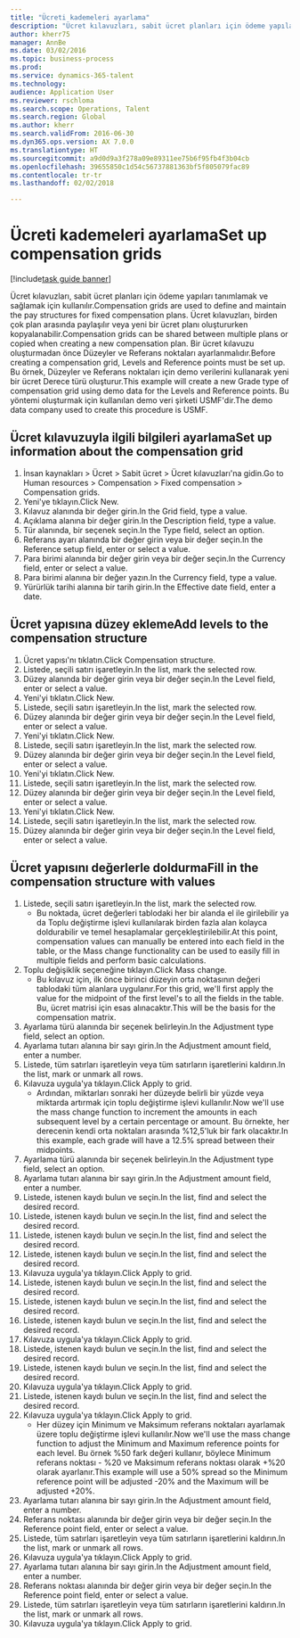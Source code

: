```yaml
--- 
title: "Ücreti kademeleri ayarlama"
description: "Ücret kılavuzları, sabit ücret planları için ödeme yapıları tanımlamak ve sağlamak için kullanılır."
author: kherr75
manager: AnnBe
ms.date: 03/02/2016
ms.topic: business-process
ms.prod: 
ms.service: dynamics-365-talent
ms.technology: 
audience: Application User
ms.reviewer: rschloma
ms.search.scope: Operations, Talent
ms.search.region: Global
ms.author: kherr
ms.search.validFrom: 2016-06-30
ms.dyn365.ops.version: AX 7.0.0
ms.translationtype: HT
ms.sourcegitcommit: a9d0d9a3f278a09e89311ee75b6f95fb4f3b04cb
ms.openlocfilehash: 39655850c1d54c56737881363bf5f805079fac89
ms.contentlocale: tr-tr
ms.lasthandoff: 02/02/2018

---
```

# <a name="set-up-compensation-grids"></a><span data-ttu-id="605c4-103">Ücreti kademeleri ayarlama</span><span class="sxs-lookup"><span data-stu-id="605c4-103">Set up compensation grids</span></span>

[!include[task guide banner](../../includes/task-guide-banner.md)]

<span data-ttu-id="605c4-104">Ücret kılavuzları, sabit ücret planları için ödeme yapıları tanımlamak ve sağlamak için kullanılır.</span><span class="sxs-lookup"><span data-stu-id="605c4-104">Compensation grids are used to define and maintain the pay structures for fixed compensation plans.</span></span> <span data-ttu-id="605c4-105">Ücret kılavuzları, birden çok plan arasında paylaşılır veya yeni bir ücret planı oluştururken kopyalanabilir.</span><span class="sxs-lookup"><span data-stu-id="605c4-105">Compensation grids can be shared between multiple plans or copied when creating a new compensation plan.</span></span>  <span data-ttu-id="605c4-106">Bir ücret kılavuzu oluşturmadan önce Düzeyler ve Referans noktaları ayarlanmalıdır.</span><span class="sxs-lookup"><span data-stu-id="605c4-106">Before creating a compensation grid, Levels and Reference points must be set up.</span></span> <span data-ttu-id="605c4-107">Bu örnek, Düzeyler ve Referans noktaları için demo verilerini kullanarak yeni bir ücret Derece türü oluşturur.</span><span class="sxs-lookup"><span data-stu-id="605c4-107">This example will create a new Grade type of compensation grid using demo data for the Levels and Reference points.</span></span> <span data-ttu-id="605c4-108">Bu yöntemi oluşturmak için kullanılan demo veri şirketi USMF'dir.</span><span class="sxs-lookup"><span data-stu-id="605c4-108">The demo data company used to create this procedure is USMF.</span></span>


## <a name="set-up-information-about-the-compensation-grid"></a><span data-ttu-id="605c4-109">Ücret kılavuzuyla ilgili bilgileri ayarlama</span><span class="sxs-lookup"><span data-stu-id="605c4-109">Set up information about the compensation grid</span></span>
1. <span data-ttu-id="605c4-110">İnsan kaynakları > Ücret > Sabit ücret > Ücret kılavuzları'na gidin.</span><span class="sxs-lookup"><span data-stu-id="605c4-110">Go to Human resources > Compensation > Fixed compensation > Compensation grids.</span></span>
2. <span data-ttu-id="605c4-111">Yeni'ye tıklayın.</span><span class="sxs-lookup"><span data-stu-id="605c4-111">Click New.</span></span>
3. <span data-ttu-id="605c4-112">Kılavuz alanında bir değer girin.</span><span class="sxs-lookup"><span data-stu-id="605c4-112">In the Grid field, type a value.</span></span>
4. <span data-ttu-id="605c4-113">Açıklama alanına bir değer girin.</span><span class="sxs-lookup"><span data-stu-id="605c4-113">In the Description field, type a value.</span></span>
5. <span data-ttu-id="605c4-114">Tür alanında, bir seçenek seçin.</span><span class="sxs-lookup"><span data-stu-id="605c4-114">In the Type field, select an option.</span></span>
6. <span data-ttu-id="605c4-115">Referans ayarı alanında bir değer girin veya bir değer seçin.</span><span class="sxs-lookup"><span data-stu-id="605c4-115">In the Reference setup field, enter or select a value.</span></span>
7. <span data-ttu-id="605c4-116">Para birimi alanında bir değer girin veya bir değer seçin.</span><span class="sxs-lookup"><span data-stu-id="605c4-116">In the Currency field, enter or select a value.</span></span>
8. <span data-ttu-id="605c4-117">Para birimi alanına bir değer yazın.</span><span class="sxs-lookup"><span data-stu-id="605c4-117">In the Currency field, type a value.</span></span>
9. <span data-ttu-id="605c4-118">Yürürlük tarihi alanına bir tarih girin.</span><span class="sxs-lookup"><span data-stu-id="605c4-118">In the Effective date field, enter a date.</span></span>

## <a name="add-levels-to-the-compensation-structure"></a><span data-ttu-id="605c4-119">Ücret yapısına düzey ekleme</span><span class="sxs-lookup"><span data-stu-id="605c4-119">Add levels to the compensation structure</span></span>
1. <span data-ttu-id="605c4-120">Ücret yapısı'nı tıklatın.</span><span class="sxs-lookup"><span data-stu-id="605c4-120">Click Compensation structure.</span></span>
2. <span data-ttu-id="605c4-121">Listede, seçili satırı işaretleyin.</span><span class="sxs-lookup"><span data-stu-id="605c4-121">In the list, mark the selected row.</span></span>
3. <span data-ttu-id="605c4-122">Düzey alanında bir değer girin veya bir değer seçin.</span><span class="sxs-lookup"><span data-stu-id="605c4-122">In the Level field, enter or select a value.</span></span>
4. <span data-ttu-id="605c4-123">Yeni'yi tıklatın.</span><span class="sxs-lookup"><span data-stu-id="605c4-123">Click New.</span></span>
5. <span data-ttu-id="605c4-124">Listede, seçili satırı işaretleyin.</span><span class="sxs-lookup"><span data-stu-id="605c4-124">In the list, mark the selected row.</span></span>
6. <span data-ttu-id="605c4-125">Düzey alanında bir değer girin veya bir değer seçin.</span><span class="sxs-lookup"><span data-stu-id="605c4-125">In the Level field, enter or select a value.</span></span>
7. <span data-ttu-id="605c4-126">Yeni'yi tıklatın.</span><span class="sxs-lookup"><span data-stu-id="605c4-126">Click New.</span></span>
8. <span data-ttu-id="605c4-127">Listede, seçili satırı işaretleyin.</span><span class="sxs-lookup"><span data-stu-id="605c4-127">In the list, mark the selected row.</span></span>
9. <span data-ttu-id="605c4-128">Düzey alanında bir değer girin veya bir değer seçin.</span><span class="sxs-lookup"><span data-stu-id="605c4-128">In the Level field, enter or select a value.</span></span>
10. <span data-ttu-id="605c4-129">Yeni'yi tıklatın.</span><span class="sxs-lookup"><span data-stu-id="605c4-129">Click New.</span></span>
11. <span data-ttu-id="605c4-130">Listede, seçili satırı işaretleyin.</span><span class="sxs-lookup"><span data-stu-id="605c4-130">In the list, mark the selected row.</span></span>
12. <span data-ttu-id="605c4-131">Düzey alanında bir değer girin veya bir değer seçin.</span><span class="sxs-lookup"><span data-stu-id="605c4-131">In the Level field, enter or select a value.</span></span>
13. <span data-ttu-id="605c4-132">Yeni'yi tıklatın.</span><span class="sxs-lookup"><span data-stu-id="605c4-132">Click New.</span></span>
14. <span data-ttu-id="605c4-133">Listede, seçili satırı işaretleyin.</span><span class="sxs-lookup"><span data-stu-id="605c4-133">In the list, mark the selected row.</span></span>
15. <span data-ttu-id="605c4-134">Düzey alanında bir değer girin veya bir değer seçin.</span><span class="sxs-lookup"><span data-stu-id="605c4-134">In the Level field, enter or select a value.</span></span>

## <a name="fill-in-the-compensation-structure-with-values"></a><span data-ttu-id="605c4-135">Ücret yapısını değerlerle doldurma</span><span class="sxs-lookup"><span data-stu-id="605c4-135">Fill in the compensation structure with values</span></span>
1. <span data-ttu-id="605c4-136">Listede, seçili satırı işaretleyin.</span><span class="sxs-lookup"><span data-stu-id="605c4-136">In the list, mark the selected row.</span></span>
    * <span data-ttu-id="605c4-137">Bu noktada, ücret değerleri tablodaki her bir alanda el ile girilebilir ya da Toplu değiştirme işlevi kullanılarak birden fazla alan kolayca doldurabilir ve temel hesaplamalar gerçekleştirilebilir.</span><span class="sxs-lookup"><span data-stu-id="605c4-137">At this point, compensation values can manually be entered into each field in the table, or the Mass change functionality can be used to easily fill in multiple fields and perform basic calculations.</span></span>  
2. <span data-ttu-id="605c4-138">Toplu değişiklik seçeneğine tıklayın.</span><span class="sxs-lookup"><span data-stu-id="605c4-138">Click Mass change.</span></span>
    * <span data-ttu-id="605c4-139">Bu kılavuz için, ilk önce birinci düzeyin orta noktasının değeri tablodaki tüm alanlara uygulanır.</span><span class="sxs-lookup"><span data-stu-id="605c4-139">For this grid, we'll first apply the value for the midpoint of the first level's to all the fields in the table.</span></span> <span data-ttu-id="605c4-140">Bu, ücret matrisi için esas alınacaktır.</span><span class="sxs-lookup"><span data-stu-id="605c4-140">This will be the basis for the compensation matrix.</span></span>  
3. <span data-ttu-id="605c4-141">Ayarlama türü alanında bir seçenek belirleyin.</span><span class="sxs-lookup"><span data-stu-id="605c4-141">In the Adjustment type field, select an option.</span></span>
4. <span data-ttu-id="605c4-142">Ayarlama tutarı alanına bir sayı girin.</span><span class="sxs-lookup"><span data-stu-id="605c4-142">In the Adjustment amount field, enter a number.</span></span>
5. <span data-ttu-id="605c4-143">Listede, tüm satırları işaretleyin veya tüm satırların işaretlerini kaldırın.</span><span class="sxs-lookup"><span data-stu-id="605c4-143">In the list, mark or unmark all rows.</span></span>
6. <span data-ttu-id="605c4-144">Kılavuza uygula'ya tıklayın.</span><span class="sxs-lookup"><span data-stu-id="605c4-144">Click Apply to grid.</span></span>
    * <span data-ttu-id="605c4-145">Ardından, miktarları sonraki her düzeyde belirli bir yüzde veya miktarda artırmak için toplu değiştirme işlevi kullanılır.</span><span class="sxs-lookup"><span data-stu-id="605c4-145">Now we'll use the mass change function to increment the amounts in each subsequent level by a certain percentage or amount.</span></span> <span data-ttu-id="605c4-146">Bu örnekte, her derecenin kendi orta noktaları arasında %12,5'luk bir fark olacaktır.</span><span class="sxs-lookup"><span data-stu-id="605c4-146">In this example, each grade will have a 12.5% spread between their midpoints.</span></span>  
7. <span data-ttu-id="605c4-147">Ayarlama türü alanında bir seçenek belirleyin.</span><span class="sxs-lookup"><span data-stu-id="605c4-147">In the Adjustment type field, select an option.</span></span>
8. <span data-ttu-id="605c4-148">Ayarlama tutarı alanına bir sayı girin.</span><span class="sxs-lookup"><span data-stu-id="605c4-148">In the Adjustment amount field, enter a number.</span></span>
9. <span data-ttu-id="605c4-149">Listede, istenen kaydı bulun ve seçin.</span><span class="sxs-lookup"><span data-stu-id="605c4-149">In the list, find and select the desired record.</span></span>
10. <span data-ttu-id="605c4-150">Listede, istenen kaydı bulun ve seçin.</span><span class="sxs-lookup"><span data-stu-id="605c4-150">In the list, find and select the desired record.</span></span>
11. <span data-ttu-id="605c4-151">Listede, istenen kaydı bulun ve seçin.</span><span class="sxs-lookup"><span data-stu-id="605c4-151">In the list, find and select the desired record.</span></span>
12. <span data-ttu-id="605c4-152">Listede, istenen kaydı bulun ve seçin.</span><span class="sxs-lookup"><span data-stu-id="605c4-152">In the list, find and select the desired record.</span></span>
13. <span data-ttu-id="605c4-153">Kılavuza uygula'ya tıklayın.</span><span class="sxs-lookup"><span data-stu-id="605c4-153">Click Apply to grid.</span></span>
14. <span data-ttu-id="605c4-154">Listede, istenen kaydı bulun ve seçin.</span><span class="sxs-lookup"><span data-stu-id="605c4-154">In the list, find and select the desired record.</span></span>
15. <span data-ttu-id="605c4-155">Listede, istenen kaydı bulun ve seçin.</span><span class="sxs-lookup"><span data-stu-id="605c4-155">In the list, find and select the desired record.</span></span>
16. <span data-ttu-id="605c4-156">Listede, istenen kaydı bulun ve seçin.</span><span class="sxs-lookup"><span data-stu-id="605c4-156">In the list, find and select the desired record.</span></span>
17. <span data-ttu-id="605c4-157">Kılavuza uygula'ya tıklayın.</span><span class="sxs-lookup"><span data-stu-id="605c4-157">Click Apply to grid.</span></span>
18. <span data-ttu-id="605c4-158">Listede, istenen kaydı bulun ve seçin.</span><span class="sxs-lookup"><span data-stu-id="605c4-158">In the list, find and select the desired record.</span></span>
19. <span data-ttu-id="605c4-159">Listede, istenen kaydı bulun ve seçin.</span><span class="sxs-lookup"><span data-stu-id="605c4-159">In the list, find and select the desired record.</span></span>
20. <span data-ttu-id="605c4-160">Kılavuza uygula'ya tıklayın.</span><span class="sxs-lookup"><span data-stu-id="605c4-160">Click Apply to grid.</span></span>
21. <span data-ttu-id="605c4-161">Listede, istenen kaydı bulun ve seçin.</span><span class="sxs-lookup"><span data-stu-id="605c4-161">In the list, find and select the desired record.</span></span>
22. <span data-ttu-id="605c4-162">Kılavuza uygula'ya tıklayın.</span><span class="sxs-lookup"><span data-stu-id="605c4-162">Click Apply to grid.</span></span>
    * <span data-ttu-id="605c4-163">Her düzey için Minimum ve Maksimum referans noktaları ayarlamak üzere toplu değiştirme işlevi kullanılır.</span><span class="sxs-lookup"><span data-stu-id="605c4-163">Now we'll use the mass change function to adjust the Minimum and Maximum reference points for each level.</span></span> <span data-ttu-id="605c4-164">Bu örnek %50 fark değeri kullanır, böylece Minimum referans noktası - %20 ve Maksimum referans noktası olarak +%20 olarak ayarlanır.</span><span class="sxs-lookup"><span data-stu-id="605c4-164">This example will use a 50% spread so the Minimum reference point will be adjusted -20% and the Maximum will be adjusted +20%.</span></span>  
23. <span data-ttu-id="605c4-165">Ayarlama tutarı alanına bir sayı girin.</span><span class="sxs-lookup"><span data-stu-id="605c4-165">In the Adjustment amount field, enter a number.</span></span>
24. <span data-ttu-id="605c4-166">Referans noktası alanında bir değer girin veya bir değer seçin.</span><span class="sxs-lookup"><span data-stu-id="605c4-166">In the Reference point field, enter or select a value.</span></span>
25. <span data-ttu-id="605c4-167">Listede, tüm satırları işaretleyin veya tüm satırların işaretlerini kaldırın.</span><span class="sxs-lookup"><span data-stu-id="605c4-167">In the list, mark or unmark all rows.</span></span>
26. <span data-ttu-id="605c4-168">Kılavuza uygula'ya tıklayın.</span><span class="sxs-lookup"><span data-stu-id="605c4-168">Click Apply to grid.</span></span>
27. <span data-ttu-id="605c4-169">Ayarlama tutarı alanına bir sayı girin.</span><span class="sxs-lookup"><span data-stu-id="605c4-169">In the Adjustment amount field, enter a number.</span></span>
28. <span data-ttu-id="605c4-170">Referans noktası alanında bir değer girin veya bir değer seçin.</span><span class="sxs-lookup"><span data-stu-id="605c4-170">In the Reference point field, enter or select a value.</span></span>
29. <span data-ttu-id="605c4-171">Listede, tüm satırları işaretleyin veya tüm satırların işaretlerini kaldırın.</span><span class="sxs-lookup"><span data-stu-id="605c4-171">In the list, mark or unmark all rows.</span></span>
30. <span data-ttu-id="605c4-172">Kılavuza uygula'ya tıklayın.</span><span class="sxs-lookup"><span data-stu-id="605c4-172">Click Apply to grid.</span></span>


